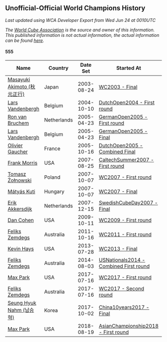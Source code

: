 ## Unofficial-Official World Champions History

*Last updated using WCA Developer Export from Wed Jun 24 at 0010UTC*

*The [World Cube Association](https://www.worldcubeassociation.org) is the source and owner of this information. This published information is not actual information, the actual information can be found [here](https://www.worldcubeassociation.org/results).*

#### 555

|Name|Country|Date Set|Started At|Ended At|Days Held|  
|--|--|--|--|--|--|  
|[Masayuki Akimoto (秋元正行)](https://www.worldcubeassociation.org/persons/2003AKIM01)|Japan|2003-08-24|[WC2003 - Final](https://www.worldcubeassociation.org/competitions/WC2003/results/all#e555_f)|1 year after [WC2003](https://www.worldcubeassociation.org/competitions/WC2003/results/all#e555_f)|366|  
|[Lars Vandenbergh](https://www.worldcubeassociation.org/persons/2003VAND01)|Belgium|2004-10-10|[DutchOpen2004 - First round](https://www.worldcubeassociation.org/competitions/DutchOpen2004/results/all#e555_1)|[GermanOpen2005 - First round](https://www.worldcubeassociation.org/competitions/GermanOpen2005/results/all#e555_1)|195|  
|[Ron van Bruchem](https://www.worldcubeassociation.org/persons/2003BRUC01)|Netherlands|2005-04-23|[GermanOpen2005 - First round](https://www.worldcubeassociation.org/competitions/GermanOpen2005/results/all#e555_1)|[GermanOpen2005 - Final](https://www.worldcubeassociation.org/competitions/GermanOpen2005/results/all#e555_f)|0|  
|[Lars Vandenbergh](https://www.worldcubeassociation.org/persons/2003VAND01)|Belgium|2005-04-23|[GermanOpen2005 - Final](https://www.worldcubeassociation.org/competitions/GermanOpen2005/results/all#e555_f)|[DutchOpen2005 - Combined Final](https://www.worldcubeassociation.org/competitions/DutchOpen2005/results/all#e555_c)|176|  
|[Olivier Gaucher](https://www.worldcubeassociation.org/persons/2004GAUC01)|France|2005-10-16|[DutchOpen2005 - Combined Final](https://www.worldcubeassociation.org/competitions/DutchOpen2005/results/all#e555_c)|1 year after [TokyoOpen2006](https://www.worldcubeassociation.org/competitions/TokyoOpen2006/results/all#e555_c)|652|  
|[Frank Morris](https://www.worldcubeassociation.org/persons/2003MORR01)|USA|2007-08-25|[CaltechSummer2007 - First round](https://www.worldcubeassociation.org/competitions/CaltechSummer2007/results/all#e555_1)|[WC2007 - First round](https://www.worldcubeassociation.org/competitions/WC2007/results/all#e555_1)|43|  
|[Tomasz Żołnowski](https://www.worldcubeassociation.org/persons/2005ZOLN01)|Poland|2007-10-07|[WC2007 - First round](https://www.worldcubeassociation.org/competitions/WC2007/results/all#e555_1)|[WC2007 - Final](https://www.worldcubeassociation.org/competitions/WC2007/results/all#e555_f)|0|  
|[Mátyás Kuti](https://www.worldcubeassociation.org/persons/2006KUTI01)|Hungary|2007-10-07|[WC2007 - Final](https://www.worldcubeassociation.org/competitions/WC2007/results/all#e555_f)|[SwedishCubeDay2007 - Final](https://www.worldcubeassociation.org/competitions/SwedishCubeDay2007/results/all#e555_f)|69|  
|[Erik Akkersdijk](https://www.worldcubeassociation.org/persons/2005AKKE01)|Netherlands|2007-12-15|[SwedishCubeDay2007 - Final](https://www.worldcubeassociation.org/competitions/SwedishCubeDay2007/results/all#e555_f)|[WC2009 - First round](https://www.worldcubeassociation.org/competitions/WC2009/results/all#e555_1)|666|  
|[Dan Cohen](https://www.worldcubeassociation.org/persons/2007COHE01)|USA|2009-10-11|[WC2009 - First round](https://www.worldcubeassociation.org/competitions/WC2009/results/all#e555_1)|[WC2011 - First round](https://www.worldcubeassociation.org/competitions/WC2011/results/all#e555_1)|735|  
|[Feliks Zemdegs](https://www.worldcubeassociation.org/persons/2009ZEMD01)|Australia|2011-10-16|[WC2011 - First round](https://www.worldcubeassociation.org/competitions/WC2011/results/all#e555_1)|[WC2013 - Final](https://www.worldcubeassociation.org/competitions/WC2013/results/all#e555_f)|651|  
|[Kevin Hays](https://www.worldcubeassociation.org/persons/2009HAYS01)|USA|2013-07-28|[WC2013 - Final](https://www.worldcubeassociation.org/competitions/WC2013/results/all#e555_f)|[USNationals2014 - Combined First round](https://www.worldcubeassociation.org/competitions/USNationals2014/results/all#e555_d)|371|  
|[Feliks Zemdegs](https://www.worldcubeassociation.org/persons/2009ZEMD01)|Australia|2014-08-03|[USNationals2014 - Combined First round](https://www.worldcubeassociation.org/competitions/USNationals2014/results/all#e555_d)|[WC2017 - First round](https://www.worldcubeassociation.org/competitions/WC2017/results/all#e555_1)|1078|  
|[Max Park](https://www.worldcubeassociation.org/persons/2012PARK03)|USA|2017-07-16|[WC2017 - First round](https://www.worldcubeassociation.org/competitions/WC2017/results/all#e555_1)|[WC2017 - Second round](https://www.worldcubeassociation.org/competitions/WC2017/results/all#e555_2)|0|  
|[Feliks Zemdegs](https://www.worldcubeassociation.org/persons/2009ZEMD01)|Australia|2017-07-16|[WC2017 - Second round](https://www.worldcubeassociation.org/competitions/WC2017/results/all#e555_2)|[China10years2017 - Final](https://www.worldcubeassociation.org/competitions/China10years2017/results/all#e555_f)|78|  
|[Seung Hyuk Nahm (남승혁)](https://www.worldcubeassociation.org/persons/2013NAHM01)|Korea|2017-10-02|[China10years2017 - Final](https://www.worldcubeassociation.org/competitions/China10years2017/results/all#e555_f)|[AsianChampionship2018 - First round](https://www.worldcubeassociation.org/competitions/AsianChampionship2018/results/all#e555_1)|321|  
|[Max Park](https://www.worldcubeassociation.org/persons/2012PARK03)|USA|2018-08-19|[AsianChampionship2018 - First round](https://www.worldcubeassociation.org/competitions/AsianChampionship2018/results/all#e555_1)|Ongoing|675|  
